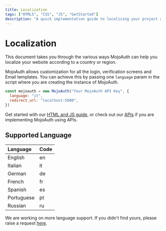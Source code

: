 ```yaml
---
title: Localization
tags: ["HTML5", "CSS", "JS", "GetStarted"]
description: "A quick implementation guide to localizing your project according to country or region."
---
```


# Localization

This document takes you through the various ways MojoAuth can help you localize your website according to a country or region.

MojoAuth allows customization for all the login, verification screens and Email templates. You can achieve this by passing one `language` param in the script where you are creating the instance of MojoAuth.

```js
const mojoauth = new MojoAuth("Your MojoAuth API Key", {
  language: "it",
  redirect_url: "localhost:5000",
})
```

Get started with our [HTML and JS guide](/guides/html-and-js/), or check out our [APIs](/api) if you are implementing MojoAuth using APIs.

## Supported Language

| Language | Code |
| :------- | :--- |
| English  | en   |
| Italian  | it   |
| German   | de   |
| French   | fr   |
| Spanish  | es   |
|Portuguese|pt    |
|Russian   |ru    |

We are working on more language support. If you didn't find yours, please raise a request [here](https://mojoauthassist.freshdesk.com/support/tickets/new).
